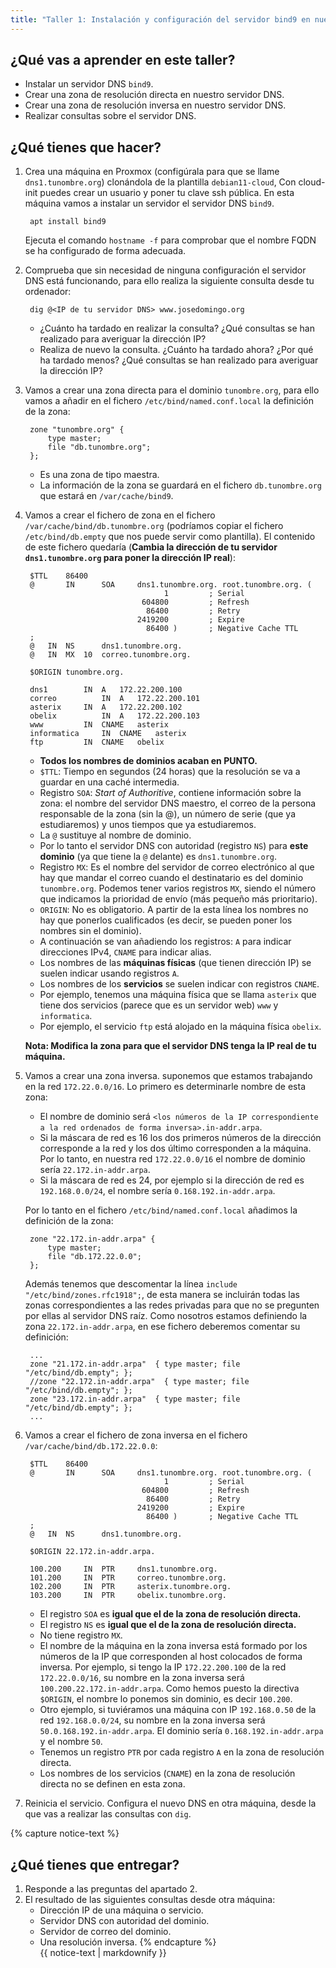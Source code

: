 ```yaml
---
title: "Taller 1: Instalación y configuración del servidor bind9 en nuestra red local"
---
```


## ¿Qué vas a aprender en este taller?

* Instalar un servidor DNS `bind9`.
* Crear una zona de resolución directa en nuestro servidor DNS.
* Crear una zona de resolución inversa en nuestro servidor DNS.
* Realizar consultas sobre el servidor DNS.

## ¿Qué tienes que hacer?

1. Crea una máquina en Proxmox (configúrala para que se llame `dns1.tunombre.org`) clonándola de la plantilla `debian11-cloud`, Con cloud-init puedes crear un usuario y poner tu clave ssh pública.
En esta máquina vamos a instalar un servidor el servidor DNS `bind9`.

		apt install bind9

	Ejecuta el comando `hostname -f` para comprobar que el nombre FQDN se ha configurado de forma adecuada.

2. Comprueba que sin necesidad de ninguna configuración el servidor DNS está funcionando, para ello realiza la siguiente consulta desde tu ordenador:

		dig @<IP de tu servidor DNS> www.josedomingo.org

	* ¿Cuánto ha tardado en realizar la consulta? ¿Qué consultas se han realizado para averiguar la dirección IP? 
	* Realiza de nuevo la consulta. ¿Cuánto ha tardado ahora? ¿Por qué ha tardado menos? ¿Qué consultas se han realizado para averiguar la dirección IP?

3. Vamos a crear una zona directa para el dominio `tunombre.org`, para ello vamos a añadir en el fichero `/etc/bind/named.conf.local` la definición de la zona:

		zone "tunombre.org" {
			type master;
			file "db.tunombre.org";
		};

	* Es una zona de tipo maestra.
	* La información de la zona se guardará en el fichero `db.tunombre.org` que estará en `/var/cache/bind9`.

4. Vamos a crear el fichero de zona en el fichero `/var/cache/bind/db.tunombre.org` (podríamos copiar el fichero `/etc/bind/db.empty` que nos puede servir como plantilla). El contenido de este fichero quedaría (**Cambia la dirección de tu servidor `dns1.tunombre.org` para poner la dirección IP real**):

		$TTL    86400
		@       IN      SOA     dns1.tunombre.org. root.tunombre.org. (
		                              1         ; Serial
		                         604800         ; Refresh
		                          86400         ; Retry
		                        2419200         ; Expire
		                          86400 )       ; Negative Cache TTL
		;
		@	IN	NS		dns1.tunombre.org.
		@	IN	MX	10	correo.tunombre.org.

		$ORIGIN tunombre.org.

		dns1		IN	A	172.22.200.100
		correo			IN	A	172.22.200.101
		asterix		IN	A	172.22.200.102
		obelix			IN	A	172.22.200.103
		www			IN	CNAME	asterix
		informatica		IN	CNAME	asterix
		ftp			IN	CNAME	obelix

	* **Todos los nombres de dominios acaban en PUNTO.**
	* `$TTL`: Tiempo en segundos (24 horas) que la resolución se va a guardar en una caché intermedia. 
	* Registro `SOA`: *Start of Authoritive*, contiene información sobre la zona: el nombre del servidor DNS maestro, el correo de la persona responsable de la zona (sin la @), un número de serie (que ya estudiaremos) y unos tiempos que ya estudiaremos.
	* La `@` sustituye al nombre de dominio. 
	* Por lo tanto el servidor DNS con autoridad (registro `NS`) para **este dominio** (ya que tiene la `@` delante) es `dns1.tunombre.org`.
	* Registro `MX`: Es el nombre del servidor de correo electrónico al que hay que mandar el correo cuando el destinatario es del dominio `tunombre.org`. Podemos tener varios registros `MX`, siendo el número que indicamos la prioridad de envío (más pequeño más prioritario).
	* `ORIGIN`: No es obligatorio. A partir de la esta línea los nombres no hay que ponerlos cualificados (es decir, se pueden poner los nombres sin el dominio).
	* A continuación se van añadiendo los registros: `A` para indicar direcciones IPv4, `CNAME` para indicar alias.
	* Los nombres de las **máquinas físicas** (que tienen dirección IP) se suelen indicar usando registros `A`.
	* Los nombres de los **servicios** se suelen indicar con registros `CNAME`.
	* Por ejemplo, tenemos una máquina física que se llama `asterix` que tiene dos servicios (parece que es un servidor web) `www` y `informatica`.
	* Por ejemplo, el servicio `ftp` está alojado en la máquina física `obelix`.

	**Nota: Modifica la zona para que el servidor DNS tenga la IP real de tu máquina.**
		
5. Vamos a crear una zona inversa. suponemos que estamos trabajando en la red `172.22.0.0/16`. Lo primero es determinarle nombre de esta zona:

	* El nombre de dominio será `<los números de la IP correspondiente a la red ordenados de forma inversa>.in-addr.arpa`.
	* Si la máscara de red es 16 los dos primeros números de la dirección corresponde a la red y los dos último corresponden a la máquina. Por lo tanto, en nuestra red `172.22.0.0/16` el nombre de dominio sería `22.172.in-addr.arpa`.
	* Si la máscara de red es 24, por ejemplo si la dirección de red es `192.168.0.0/24`, el nombre sería `0.168.192.in-addr.arpa`.

	Por lo tanto en el fichero `/etc/bind/named.conf.local` añadimos la definición de la zona:

		zone "22.172.in-addr.arpa" {
			type master;
			file "db.172.22.0.0";
		};

	Además tenemos que descomentar la línea `include "/etc/bind/zones.rfc1918";`, de esta manera se incluirán todas las zonas correspondientes a las redes privadas para que no se pregunten por ellas al servidor DNS raíz. Como nosotros estamos definiendo la zona `22.172.in-addr.arpa`, en ese fichero deberemos comentar su definición:

		...
		zone "21.172.in-addr.arpa"  { type master; file "/etc/bind/db.empty"; };
		//zone "22.172.in-addr.arpa"  { type master; file "/etc/bind/db.empty"; };
		zone "23.172.in-addr.arpa"  { type master; file "/etc/bind/db.empty"; };
		...

6. Vamos a crear el fichero de zona inversa en el fichero `/var/cache/bind/db.172.22.0.0`:

		$TTL    86400
		@       IN      SOA     dns1.tunombre.org. root.tunombre.org. (
		                              1         ; Serial
		                         604800         ; Refresh
		                          86400         ; Retry
		                        2419200         ; Expire
		                          86400 )       ; Negative Cache TTL
		;
		@	IN	NS		dns1.tunombre.org.
	
		$ORIGIN 22.172.in-addr.arpa.

		100.200		IN	PTR		dns1.tunombre.org.
		101.200		IN	PTR		correo.tunombre.org.
		102.200		IN 	PTR		asterix.tunombre.org.
		103.200		IN 	PTR		obelix.tunombre.org.
		

	* El registro `SOA` es **igual que el de la zona de resolución directa.**
	* El registro `NS` es **igual que el de la zona de resolución directa.**
	* No tiene registro `MX`.
	* El nombre de la máquina en la zona inversa está formado por los números de la IP que corresponden al host colocados de forma inversa. Por ejemplo, si tengo la IP `172.22.200.100` de la red `172.22.0.0/16`, su nombre en la zona inversa será `100.200.22.172.in-addr.arpa`. Como hemos puesto la directiva `$ORIGIN`, el nombre lo ponemos sin dominio, es decir `100.200`. 
	* Otro ejemplo, si tuviéramos una máquina con IP `192.168.0.50` de la red `192.168.0.0/24`, su nombre en la zona inversa será `50.0.168.192.in-addr.arpa`. El dominio sería `0.168.192.in-addr.arpa` y el nombre `50`.
	* Tenemos un registro `PTR` por cada registro `A` en la zona de resolución directa.
	* Los nombres de los servicios (`CNAME`) en la zona de resolución directa no se definen en esta zona.

7. Reinicia el servicio. Configura el nuevo DNS en otra máquina, desde la que vas a realizar las consultas con `dig`.

{% capture notice-text %}
## ¿Qué tienes que entregar?

1. Responde a las preguntas del apartado 2.
2. El resultado de las siguientes consultas desde otra máquina:
	* Dirección IP de una máquina o servicio.
	* Servidor DNS con autoridad del dominio.
	* Servidor de correo del dominio.
	* Una resolución inversa.
{% endcapture %}<div class="notice--info">{{ notice-text | markdownify }}</div>		
